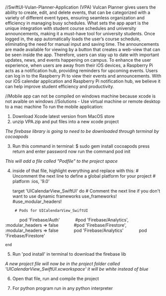 //SwiftUI-Vulan-Planner-Application (VPA)
Vulcan Planner gives users the ability to create, edit, and delete events, that can be categorized with a variety of different event types, ensuring seamless organization and efficiency in managing busy schedules. What sets the app apart is the unique integration with student course schedules and university announcements, making it a must-have tool for university students. Once logged in, the app automatically loads the user’s course schedule, eliminating the need for manual input and saving time. The announcements are made available for viewing by a button that creates a web-view that can be seen inside the app. Therefore, users can stay up to date with important updates, news, and events happening on campus. To enhance the user experience, when users are away from their iOS devices, a Raspberry Pi acts as a notification hub, providing reminders for upcoming events. Users can log in to the Raspberry Pi to view their events and announcements. With our iOS calendar application and Raspberry Pi notification hub, we believe it can help improve student efficiency and productivity.


//Mobile app can not be compiled on windows machine because xcode is not avaible on windows
//Solutions - Use virtual machine or remote desktop to a mac machine
To run the mobile application:

1. Download Xcode latest version from MacOS store
2. unzip VPA.zip and put files into a new xcode project

*The firebase library is going to need to be downloaded through terminal by cocoapods*

3. Run this command in terminal:
	$ sudo gem install cocoapods
	press return and enter password
	now run the command pod init
	
*This will add a file called "Podfile" to the project space*

4. inside of that file, highlight everything and replace with this:
		# Uncomment the next line to define a global platform for your project
		# platform :ios, '9.0'

	target 'UICalendarView_SwiftUI' do
  		# Comment the next line if you don't want to use dynamic frameworks
  		use_frameworks!
  		#use_modular_headers!

 		# Pods for UICalendarView_SwiftUI
      	pod 'Firebase/Auth'
      	#pod 'Firebase/Analytics', :modular_headers => false
      	#pod 'Firebase/Firestore', :modular_headers => false
      	pod 'Firebase/Analytics'
      	pod 'Firebase/Firestore'

	end

5. Run 'pod install' in terminal to download the firebase lib

*A new project file will now be in the project folder called 'UICalendarView_SwiftUI.xcworkspace'
it will be white instead of blue*

6. Open that file, run and compile the project

7. For python program run in any python interpreter
